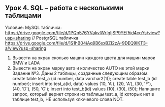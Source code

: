 ## Урок 4. SQL – работа с несколькими таблицами
Условие:
MySQL табличка: https://drive.google.com/file/d/1PQn576YVakvlWrIgIjSP9YEf5id4cqYs/view?usp=sharing
//
PostgrSQL табличка https://drive.google.com/file/d/1S1hB04iAq9B6sxBZI2zA-9DEQ9IKT3-a/view?usp=sharing
1. Вывести на экран сколько машин каждого цвета для машин марок BMW и LADA
2. Вывести на экран марку авто и количество AUTO не этой марки
Задание №3.
Даны 2 таблицы, созданные следующим образом:
create table test_a (id number, data varchar2(1));
create table test_b (id number);
insert into test_a(id, data) values
(10, 'A'),
(20, 'A'),
(30, 'F'),
(40, 'D'),
(50, 'C');
insert into test_b(id) values
(10),
(30),
(50);
Напишите запрос, который вернет строки из таблицы test_a, id которых нет в таблице test_b, НЕ используя ключевого слова NOT.

